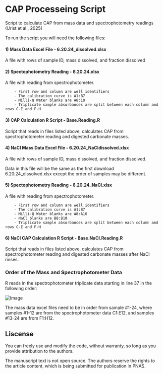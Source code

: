 # CAP Processeing Script

Script to calculate CAP from mass data and spectrophotometry readings (Urist et al., 2025)

To run the script you will need the following files:

#### 1) Mass Data Excel File - 6.20.24_dissolved.xlsx

A file with rows of sample ID, mass dissolved, and fraction dissolved

#### 2) Spectophotometry Reading - 6.20.24.xlsx

A file with reading from spectrophotometer. 

        - First row and column are well identifiers
        - The calibration curve is A1:B7
        - Milli-Q Water blanks are A8:10
        - Triplicate sample absorbances are split between each column and rows C-E and F-H 

#### 3) CAP Calculation R Script - Base.Reading.R

Script that reads in files listed above, calculates CAP from spectrophotometer reading and digested carbonate masses. 

#### 4) NaCl Mass Data Excel File - 6.20.24_NaCldissolved.xlsx

A file with rows of sample ID, mass dissolved, and fraction dissolved. 

Data in this file will be the same as the first download 6.20.24_dissolved.xlsx except the order of samples may be different. 

#### 5) Spectophotometry Reading - 6.20.24_NaCl.xlsx

A file with reading from spectrophotometer. 

        - First row and column are well identifiers
        - The calibration curve is A1:B7
        - Milli-Q Water blanks are A8:A10
        - NaCl blanks are B8:B10
        - Triplicate sample absorbances are split between each column and rows C-E and F-H 

#### 6) NaCl CAP Calculation R Script - Base.NaCl.Reading.R

Script that reads in files listed above, calculates CAP from spectrophotometer reading and digested carbonate masses after NaCl rinses. 

### Order of the Mass and Spectrophotometer Data
R reads in the spectrophotometer triplicate data starting in line 37 in the following order: 

![Image](https://github.com/user-attachments/assets/642a2934-4ad0-4ef5-ac23-214e4602cdc0)


The mass data excel files need to be in order from sample #1-24, where samples #1-12 are from the spectrophotometer data C1:E12, and samples #13-24 are from F1:H12. 

## Liscense
You can freely use and modify the code, without warranty, so long as you provide attribution to the authors.

The manuscript text is not open source. The authors reserve the rights to the article content, which is being submitted for publication in PNAS.
